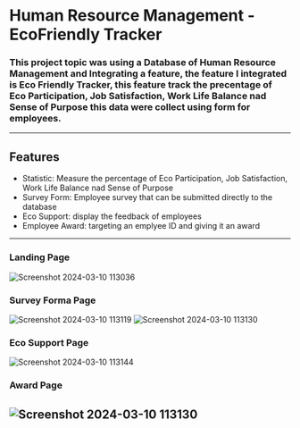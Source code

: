 # Human Resource Management - EcoFriendly Tracker
### This project topic was using a Database of Human Resource Management and Integrating a feature, the feature I integrated is Eco Friendly Tracker, this feature track the precentage of Eco Participation, Job Satisfaction, Work Life Balance nad Sense of Purpose this data were collect using form for employees.
--- 
## Features
- Statistic: Measure the percentage of Eco Participation, Job Satisfaction, Work Life Balance nad Sense of Purpose
- Survey Form: Employee survey that can be submitted directly to the database
- Eco Support: display the feedback of employees
- Employee Award: targeting an emplyee ID and giving it an award
---
### Landing Page
![Screenshot 2024-03-10 113036](https://github.com/Zhar-dev/ads_hrmproject/assets/108575639/d372766f-5aba-444e-a386-c5559e4a5f74)

### Survey Forma Page
![Screenshot 2024-03-10 113119](https://github.com/Zhar-dev/ads_hrmproject/assets/108575639/df161004-c149-4839-9902-5d8e742148e0)
![Screenshot 2024-03-10 113130](https://github.com/Zhar-dev/ads_hrmproject/assets/108575639/424d64b1-aec7-4aa0-a349-d51edf3db9d5)

### Eco Support Page
![Screenshot 2024-03-10 113144](https://github.com/Zhar-dev/ads_hrmproject/assets/108575639/a1278686-da68-4d2b-8252-f9c179345525)

### Award Page
![Screenshot 2024-03-10 113130](https://github.com/Zhar-dev/ads_hrmproject/assets/108575639/81fe0f14-bab7-4551-9e90-0dad8eb3b50b)
---
